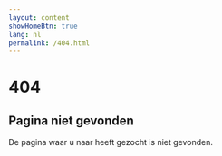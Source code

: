 ```yaml
---
layout: content
showHomeBtn: true
lang: nl
permalink: /404.html
---
```


# 404

## Pagina niet gevonden

De pagina waar u naar heeft gezocht is niet gevonden.
